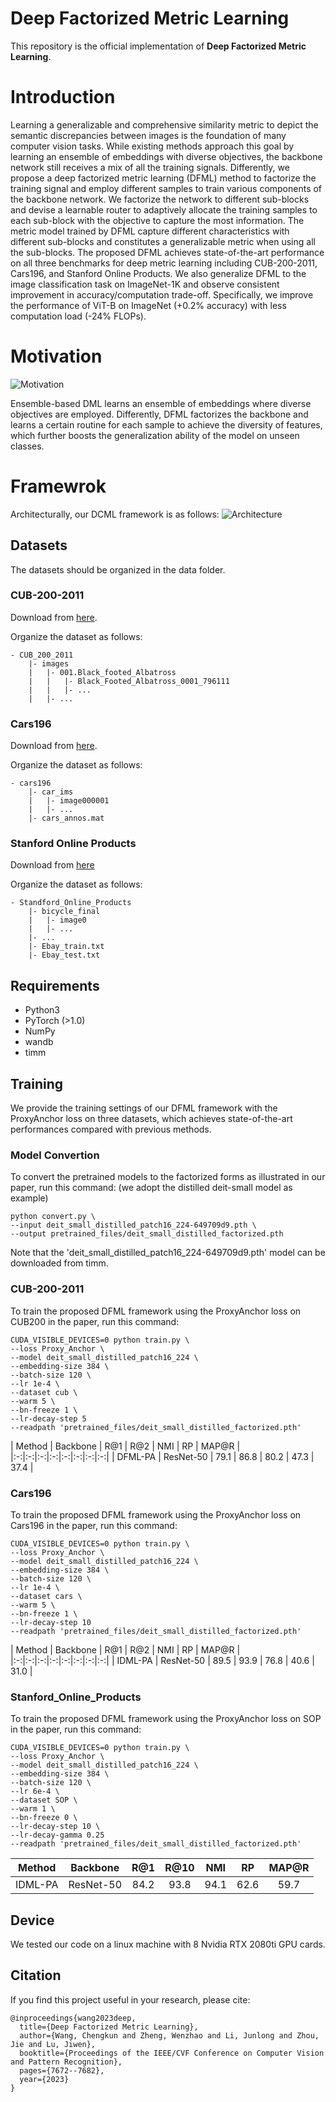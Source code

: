 # Deep Factorized Metric Learning

This repository is the official implementation of **Deep Factorized Metric Learning**. 

# Introduction

Learning a generalizable and comprehensive similarity metric to depict the semantic discrepancies between images is the foundation of many computer vision tasks. While existing methods approach this goal by learning an ensemble of embeddings with diverse objectives, the backbone network still receives a mix of all the training signals. Differently, we propose a deep factorized metric learning (DFML) method to factorize the training signal and employ different samples to train various components of the backbone network. We factorize the network to different sub-blocks and devise a learnable router to adaptively allocate the training samples to each sub-block with the objective to capture the most information. The metric model trained by DFML capture different characteristics with different sub-blocks and constitutes a generalizable metric when using all the sub-blocks. The proposed DFML achieves state-of-the-art performance on all three benchmarks for deep metric learning including CUB-200-2011, Cars196, and Stanford Online Products. We also generalize DFML to the image classification task on ImageNet-1K and observe consistent improvement in accuracy/computation trade-off. Specifically, we improve the performance of ViT-B on ImageNet (+0.2\% accuracy) with less computation load (-24\% FLOPs).

# Motivation

![Motivation](motivation.png)

Ensemble-based DML learns an ensemble of embeddings where diverse objectives are employed. Differently, DFML factorizes the backbone and learns a certain routine for each sample to achieve the diversity of features, which further boosts the generalization ability of the model on unseen classes.

# Framewrok

Architecturally, our DCML framework is as follows:
![Architecture](pipeline.png)

## Datasets 
The datasets should be organized in the data folder.
### CUB-200-2011

Download from [here](http://www.vision.caltech.edu/visipedia/CUB-200-2011.html).

Organize the dataset as follows:

```
- CUB_200_2011
    |- images
    |   |- 001.Black_footed_Albatross
    |   |   |- Black_Footed_Albatross_0001_796111
    |   |   |- ...
    |   |- ...
```

### Cars196

Download from [here](http://ai.stanford.edu/~jkrause/cars/car_dataset.html).

Organize the dataset as follows:

```
- cars196
    |- car_ims
    |   |- image000001
    |   |- ...
    |- cars_annos.mat
```

### Stanford Online Products

Download from [here](http://cvgl.stanford.edu/projects/lifted_struct/)

Organize the dataset as follows:

```
- Standford_Online_Products
    |- bicycle_final
    |   |- image0
    |   |- ...
    |- ...
    |- Ebay_train.txt
    |- Ebay_test.txt
```

## Requirements
- Python3
- PyTorch (>1.0)
- NumPy
- wandb
- timm

## Training
We provide the training settings of our DFML framework with the ProxyAnchor loss on three datasets, which achieves state-of-the-art performances compared with previous methods.

### Model Convertion
To convert the pretrained models to the factorized forms as illustrated in our paper, run this command: (we adopt the distilled deit-small model as example)

```
python convert.py \
--input deit_small_distilled_patch16_224-649709d9.pth \
--output pretrained_files/deit_small_distilled_factorized.pth
```

Note that the 'deit_small_distilled_patch16_224-649709d9.pth' model can be downloaded from timm.

### CUB-200-2011

To train the proposed DFML framework using the ProxyAnchor loss on CUB200 in the paper, run this command:

```
CUDA_VISIBLE_DEVICES=0 python train.py \
--loss Proxy_Anchor \
--model deit_small_distilled_patch16_224 \
--embedding-size 384 \
--batch-size 120 \
--lr 1e-4 \
--dataset cub \
--warm 5 \
--bn-freeze 1 \
--lr-decay-step 5
--readpath 'pretrained_files/deit_small_distilled_factorized.pth'
```

| Method | Backbone | R@1 | R@2 | NMI | RP | MAP@R |
|:-:|:-:|:-:|:-:|:-:|:-:|:-:|:-:|
| DFML-PA | ResNet-50 | 79.1 | 86.8 | 80.2 | 47.3 | 37.4 |

### Cars196

To train the proposed DFML framework using the ProxyAnchor loss on Cars196 in the paper, run this command:

```
CUDA_VISIBLE_DEVICES=0 python train.py \
--loss Proxy_Anchor \
--model deit_small_distilled_patch16_224 \
--embedding-size 384 \
--batch-size 120 \
--lr 1e-4 \
--dataset cars \
--warm 5 \
--bn-freeze 1 \
--lr-decay-step 10
--readpath 'pretrained_files/deit_small_distilled_factorized.pth'
```

| Method | Backbone | R@1 | R@2 | NMI | RP | MAP@R |
|:-:|:-:|:-:|:-:|:-:|:-:|:-:|:-:|
| IDML-PA | ResNet-50 | 89.5 | 93.9 | 76.8 | 40.6 | 31.0 |

### Stanford_Online_Products

To train the proposed DFML framework using the ProxyAnchor loss on SOP in the paper, run this command:

```
CUDA_VISIBLE_DEVICES=0 python train.py \
--loss Proxy_Anchor \
--model deit_small_distilled_patch16_224 \
--embedding-size 384 \
--batch-size 120 \
--lr 6e-4 \
--dataset SOP \
--warm 1 \
--bn-freeze 0 \
--lr-decay-step 10 \
--lr-decay-gamma 0.25
--readpath 'pretrained_files/deit_small_distilled_factorized.pth'
```

| Method | Backbone | R@1 | R@10 | NMI | RP | MAP@R |
|:-:|:-:|:-:|:-:|:-:|:-:|:-:|
| IDML-PA | ResNet-50 | 84.2 | 93.8 | 94.1 | 62.6 | 59.7 |

## Device 

We tested our code on a linux machine with 8 Nvidia RTX 2080ti GPU cards. 

## Citation

If you find this project useful in your research, please cite:

````
@inproceedings{wang2023deep,
  title={Deep Factorized Metric Learning},
  author={Wang, Chengkun and Zheng, Wenzhao and Li, Junlong and Zhou, Jie and Lu, Jiwen},
  booktitle={Proceedings of the IEEE/CVF Conference on Computer Vision and Pattern Recognition},
  pages={7672--7682},
  year={2023}
}
````

